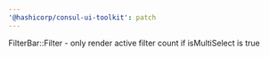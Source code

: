 ```yaml
---
'@hashicorp/consul-ui-toolkit': patch
---
```


FilterBar::Filter - only render active filter count if isMultiSelect is true
